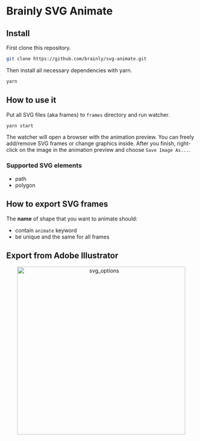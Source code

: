 # Brainly SVG Animate

## Install

First clone this repository.

```bash
git clone https://github.com/brainly/svg-animate.git
```

Then install all necessary dependencies with yarn.

```bash
yarn
```

## How to use it

Put all SVG files (aka frames) to `frames` directory and run watcher.

```bash
yarn start
```

The watcher will open a browser with the animation preview. You can freely add/remove SVG frames or change graphics inside. After you finish, right-click on the image in the animation preview and choose `Save Image As...`.

### Supported SVG elements
- path
- polygon

## How to export SVG frames

The **name** of shape that you want to animate should:
- contain `animate` keyword
- be unique and the same for all frames

## Export from Adobe Illustrator

<p align="center">
  <img width="446" alt="svg_options" src="https://user-images.githubusercontent.com/13873576/75358818-c6726f00-58b3-11ea-8c0d-a92fd189ea58.png">
</p>
